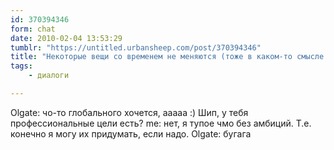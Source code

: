 ```yaml
---
id: 370394346
form: chat
date: 2010-02-04 13:53:29
tumblr: "https://untitled.urbansheep.com/post/370394346"
title: "Некоторые вещи со временем не меняются (тоже в каком-то смысле про вопросы, 19 июня 2007)"
tags:
    - диалоги

---
```


Olgate: чо-то глобального хочется, ааааа :) Шип, у тебя профессиональные цели есть?
me: нет, я тупое чмо без амбиций. Т.е. конечно я могу их придумать, если надо.
Olgate: бугага

